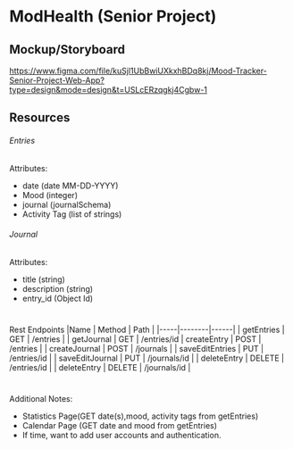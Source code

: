 # ModHealth (Senior Project)

## Mockup/Storyboard
https://www.figma.com/file/kuSjl1UbBwiUXkxhBDq8kj/Mood-Tracker-Senior-Project-Web-App?type=design&mode=design&t=USLcERzqgkj4Cgbw-1

## Resources
###### Entries
Attributes:
- date (date MM-DD-YYYY)
- Mood (integer)
- journal (journalSchema)
- Activity Tag (list of strings)

###### Journal
Attributes:
- title (string)
- description (string)
- entry_id (Object Id)
#
Rest Endpoints
|Name | Method | Path |
|-----|--------|------|
| getEntries | GET | /entries |
| getJournal | GET | /entries/id
| createEntry | POST | /entries |
| createJournal | POST | /journals |
| saveEditEntries | PUT | /entries/id |
| saveEditJournal | PUT | /journals/id |
| deleteEntry | DELETE | /entries/id |
| deleteEntry | DELETE | /journals/id |

#
Additional Notes:
- Statistics Page(GET date(s),mood, activity tags from getEntries)
- Calendar Page (GET date and mood from getEntries)
- If time, want to add user accounts and authentication. 
